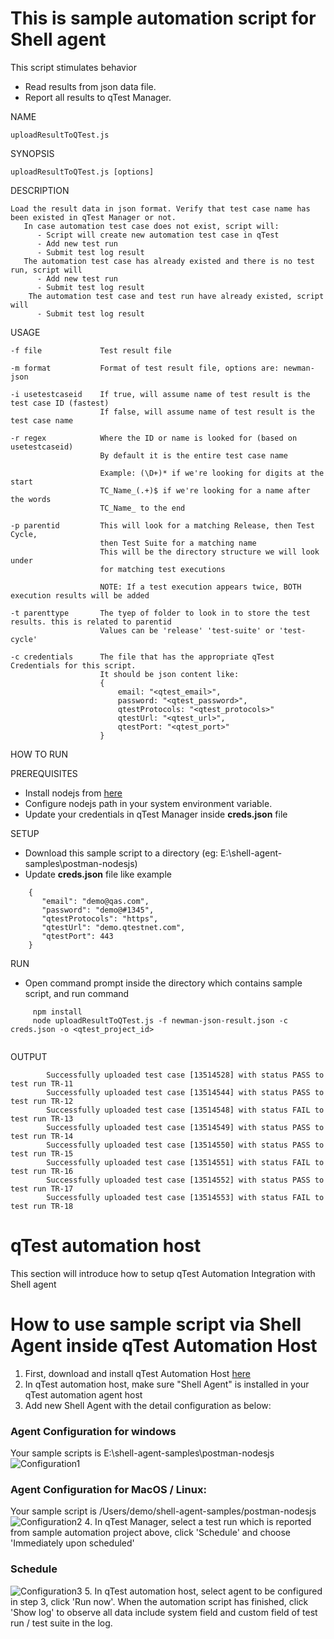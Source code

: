 # This is sample automation script for Shell agent

This script stimulates behavior

 - Read results from json data file.
 - Report all results to qTest Manager. 

NAME

    uploadResultToQTest.js

SYNOPSIS

    uploadResultToQTest.js [options]

DESCRIPTION

    Load the result data in json format. Verify that test case name has been existed in qTest Manager or not.
       In case automation test case does not exist, script will:
          - Script will create new automation test case in qTest
          - Add new test run
          - Submit test log result
       The automation test case has already existed and there is no test run, script will
          - Add new test run
          - Submit test log result
        The automation test case and test run have already existed, script will
          - Submit test log result

USAGE

    -f file             Test result file

    -m format           Format of test result file, options are: newman-json

    -i usetestcaseid    If true, will assume name of test result is the test case ID (fastest)
                        If false, will assume name of test result is the test case name

    -r regex            Where the ID or name is looked for (based on usetestcaseid)
                        By default it is the entire test case name

                        Example: (\D+)* if we're looking for digits at the start
                        TC_Name_(.+)$ if we're looking for a name after the words
                        TC_Name_ to the end

    -p parentid         This will look for a matching Release, then Test Cycle,
                        then Test Suite for a matching name
                        This will be the directory structure we will look under
                        for matching test executions

                        NOTE: If a test execution appears twice, BOTH execution results will be added

    -t parenttype       The tyep of folder to look in to store the test results. this is related to parentid
                        Values can be 'release' 'test-suite' or 'test-cycle'

    -c credentials      The file that has the appropriate qTest Credentials for this script.
                        It should be json content like:
                        {
                            email: "<qtest_email>",
                            password: "<qtest_password>",
                            qtestProtocols: "<qtest_protocols>"
                            qtestUrl: "<qtest_url>",
                            qtestPort: "<qtest_port>"
                        }

HOW TO RUN

PREREQUISITES

  - Install nodejs from [here](https://nodejs.org/en/download/)
  - Configure nodejs path in your system environment variable.
  - Update your credentials in qTest Manager inside **creds.json** file

SETUP

- Download this sample script to a directory (eg:    E:\shell-agent-samples\postman-nodesjs)
- Update **creds.json** file like example

```
	{
       "email": "demo@qas.com",
       "password": "demo@#1345",
       "qtestProtocols": "https",
       "qtestUrl": "demo.qtestnet.com",
       "qtestPort": 443
    }
```
RUN

- Open command prompt inside the directory which contains sample script, and run command

```
     npm install
     node uploadResultToQTest.js -f newman-json-result.json -c creds.json -o <qtest_project_id>
     
```
  OUTPUT
```
        Successfully uploaded test case [13514528] with status PASS to test run TR-11
        Successfully uploaded test case [13514544] with status PASS to test run TR-12
        Successfully uploaded test case [13514548] with status FAIL to test run TR-13
        Successfully uploaded test case [13514549] with status PASS to test run TR-14
        Successfully uploaded test case [13514550] with status PASS to test run TR-15
        Successfully uploaded test case [13514551] with status FAIL to test run TR-16
        Successfully uploaded test case [13514552] with status PASS to test run TR-17
        Successfully uploaded test case [13514553] with status FAIL to test run TR-18
```
# qTest automation host
 This section will introduce how to setup qTest Automation Integration with Shell agent
 
# How to use sample script via Shell Agent inside qTest Automation Host
 

 1. First, download and install qTest Automation Host [here](https://support.qasymphony.com/hc/en-us/articles/115005225543-Download-Automation-Agent-Host)
 2. In qTest automation host, make sure "Shell Agent" is installed in your qTest automation agent host
 3. Add new Shell Agent with the detail configuration as below:
### Agent Configuration for windows
Your sample scripts is E:\shell-agent-samples\postman-nodesjs
![Configuration1](/postman-nodesjs/images/shell-agent.png?raw=true)

### Agent Configuration for MacOS / Linux: 
Your sample script is /Users/demo/shell-agent-samples/postman-nodesjs
![Configuration2](/postman-nodesjs/images/shell-agent-2.png?raw=true)
4. In qTest Manager, select a test run which is reported from sample automation project above, click 'Schedule' and choose 'Immediately upon scheduled'
### Schedule
![Configuration3](/postman-nodesjs/images/test-run.png?raw=true)
5. In qTest automation host, select agent to be configured in step 3, click 'Run now'. When the automation script has finished, click 'Show log' to observe all data include system field and custom field of test run / test suite in the log.
